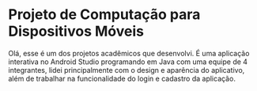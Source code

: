 # Projeto de Computação para Dispositivos Móveis
Olá, esse é um dos projetos acadêmicos que desenvolvi. É uma aplicação interativa no Android Studio programando em Java com uma equipe de 4 integrantes, lidei principalmente com o design e aparência do aplicativo, além de trabalhar na funcionalidade do login e cadastro da aplicação.
